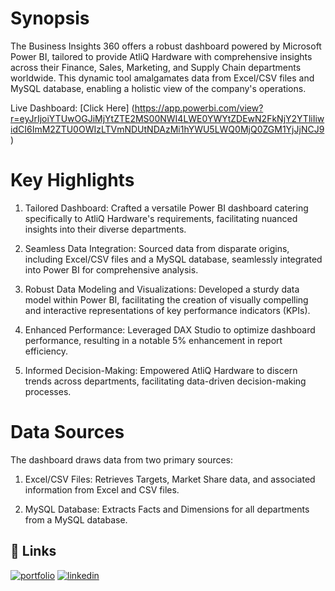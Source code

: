 
# Synopsis

The Business Insights 360 offers a robust dashboard powered by Microsoft Power BI, tailored to provide AtliQ Hardware with comprehensive insights across their Finance, Sales, Marketing, and Supply Chain departments worldwide. This dynamic tool amalgamates data from Excel/CSV files and MySQL database, enabling a holistic view of the company's operations.

Live Dashboard: [Click Here] (https://app.powerbi.com/view?r=eyJrIjoiYTUwOGJiMjYtZTE2MS00NWI4LWE0YWYtZDEwN2FkNjY2YTliIiwidCI6ImM2ZTU0OWIzLTVmNDUtNDAzMi1hYWU5LWQ0MjQ0ZGM1YjJjNCJ9)

# Key Highlights
1. Tailored Dashboard: Crafted a versatile Power BI dashboard catering specifically to AtliQ Hardware's requirements, facilitating nuanced insights into their diverse departments.

2. Seamless Data Integration: Sourced data from disparate origins, including Excel/CSV files and a MySQL database, seamlessly integrated into Power BI for comprehensive analysis.

3. Robust Data Modeling and Visualizations: Developed a sturdy data model within Power BI, facilitating the creation of visually compelling and interactive representations of key performance indicators (KPIs).

4. Enhanced Performance: Leveraged DAX Studio to optimize dashboard performance, resulting in a notable 5% enhancement in report efficiency.

5. Informed Decision-Making: Empowered AtliQ Hardware to discern trends across departments, facilitating data-driven decision-making processes.

# Data Sources
The dashboard draws data from two primary sources:

1. Excel/CSV Files: Retrieves Targets, Market Share data, and associated information from Excel and CSV files.

2. MySQL Database: Extracts Facts and Dimensions for all departments from a MySQL database.
## 🔗 Links
[![portfolio](https://img.shields.io/badge/my_portfolio-000?style=for-the-badge&logo=ko-fi&logoColor=white)](https://katherineoelsner.com/)
[![linkedin](https://img.shields.io/badge/linkedin-0A66C2?style=for-the-badge&logo=linkedin&logoColor=white)](https://www.linkedin.com/in/aaqib-bashir-89a76984/)


